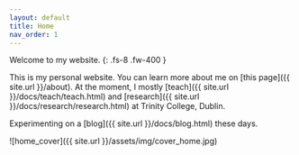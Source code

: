 ```yaml
---
layout: default
title: Home
nav_order: 1
---
```


Welcome to my website.
{: .fs-8 .fw-400 }

This is my personal website. You can learn more about me on [this page]({{ site.url }}/about). At the moment, I mostly [teach]({{ site.url }}/docs/teach/teach.html) and [research]({{ site.url }}/docs/research/research.html) at Trinity College, Dublin.

Experimenting on a [blog]({{ site.url }}/docs/blog.html) these days.

![home_cover]({{ site.url }}/assets/img/cover_home.jpg)